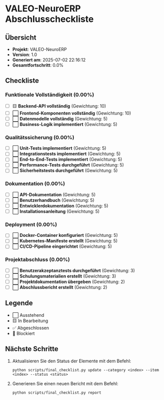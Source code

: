 # VALEO-NeuroERP Abschlusscheckliste

## Übersicht

- **Projekt**: VALEO-NeuroERP
- **Version**: 1.0
- **Generiert am**: 2025-07-02 22:16:12
- **Gesamtfortschritt**: 0.0%

## Checkliste

### Funktionale Vollständigkeit (0.00%)

- [ ] 🟨 **Backend-API vollständig** (Gewichtung: 10)
- [ ] ⬜ **Frontend-Komponenten vollständig** (Gewichtung: 10)
- [ ] ⬜ **Datenmodelle vollständig** (Gewichtung: 5)
- [ ] ⬜ **Business-Logik implementiert** (Gewichtung: 5)

### Qualitätssicherung (0.00%)

- [ ] ⬜ **Unit-Tests implementiert** (Gewichtung: 5)
- [ ] ⬜ **Integrationstests implementiert** (Gewichtung: 5)
- [ ] ⬜ **End-to-End-Tests implementiert** (Gewichtung: 5)
- [ ] ⬜ **Performance-Tests durchgeführt** (Gewichtung: 5)
- [ ] ⬜ **Sicherheitstests durchgeführt** (Gewichtung: 5)

### Dokumentation (0.00%)

- [ ] ⬜ **API-Dokumentation** (Gewichtung: 5)
- [ ] ⬜ **Benutzerhandbuch** (Gewichtung: 5)
- [ ] ⬜ **Entwicklerdokumentation** (Gewichtung: 5)
- [ ] ⬜ **Installationsanleitung** (Gewichtung: 5)

### Deployment (0.00%)

- [ ] ⬜ **Docker-Container konfiguriert** (Gewichtung: 5)
- [ ] ⬜ **Kubernetes-Manifeste erstellt** (Gewichtung: 5)
- [ ] ⬜ **CI/CD-Pipeline eingerichtet** (Gewichtung: 5)

### Projektabschluss (0.00%)

- [ ] ⬜ **Benutzerakzeptanztests durchgeführt** (Gewichtung: 3)
- [ ] ⬜ **Schulungsmaterialien erstellt** (Gewichtung: 3)
- [ ] ⬜ **Projektdokumentation übergeben** (Gewichtung: 2)
- [ ] ⬜ **Abschlussbericht erstellt** (Gewichtung: 2)

## Legende

- ⬜ Ausstehend
- 🟨 In Bearbeitung
- ✅ Abgeschlossen
- 🚫 Blockiert

## Nächste Schritte

1. Aktualisieren Sie den Status der Elemente mit dem Befehl:
   ```
   python scripts/final_checklist.py update --category <index> --item <index> --status <status>
   ```

2. Generieren Sie einen neuen Bericht mit dem Befehl:
   ```
   python scripts/final_checklist.py report
   ```

